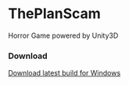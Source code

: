 # ThePlanScam
Horror Game powered by Unity3D
### Download
[Download latest build for Windows](https://github.com/TeaCondemns/ThePlanScam/raw/main/Build.zip)
